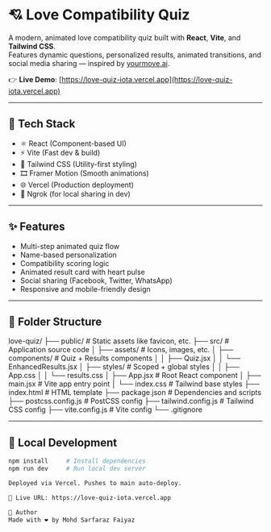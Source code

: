 # 💘 Love Compatibility Quiz

A modern, animated love compatibility quiz built with **React**, **Vite**, and **Tailwind CSS**.  
Features dynamic questions, personalized results, animated transitions, and social media sharing — inspired by [yourmove.ai](https://yourmove.ai).

👉 **Live Demo**: [https://love-quiz-iota.vercel.app](https://love-quiz-iota.vercel.app)

---

## 🚀 Tech Stack

- ⚛️ React (Component-based UI)
- ⚡ Vite (Fast dev & build)
- 🎨 Tailwind CSS (Utility-first styling)
- 🎞 Framer Motion (Smooth animations)
- 🌐 Vercel (Production deployment)
- 🔗 Ngrok (for local sharing in dev)

---

## ✨ Features

- Multi-step animated quiz flow
- Name-based personalization
- Compatibility scoring logic
- Animated result card with heart pulse
- Social sharing (Facebook, Twitter, WhatsApp)
- Responsive and mobile-friendly design

---

## 📁 Folder Structure

love-quiz/ ├── public/ # Static assets like favicon, etc. ├── src/ # Application source code │ ├── assets/ # Icons, images, etc. │ ├── components/ # Quiz + Results components │ │ ├── Quiz.jsx │ │ └── EnhancedResults.jsx │ ├── styles/ # Scoped + global styles │ │ ├── App.css │ │ └── results.css │ ├── App.jsx # Root React component │ ├── main.jsx # Vite app entry point │ └── index.css # Tailwind base styles ├── index.html # HTML template ├── package.json # Dependencies and scripts ├── postcss.config.js # PostCSS config ├── tailwind.config.js # Tailwind CSS config ├── vite.config.js # Vite config └── .gitignore

---

## 🧪 Local Development

```bash
npm install     # Install dependencies
npm run dev     # Run local dev server

Deployed via Vercel. Pushes to main auto-deploy.

🔗 Live URL: https://love-quiz-iota.vercel.app

👤 Author
Made with ❤️ by Mohd Sarfaraz Faiyaz
